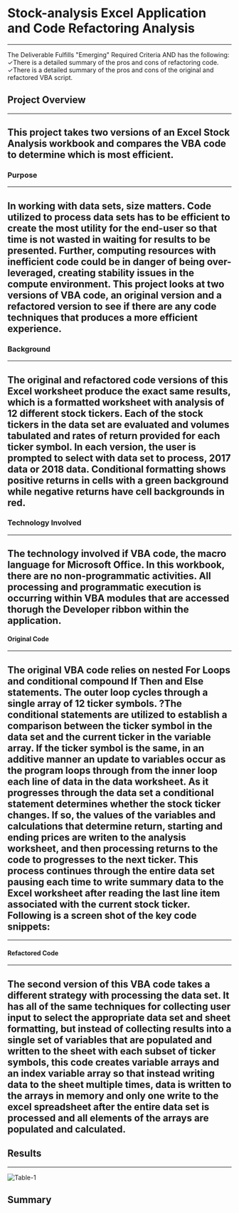 # Stock-analysis Excel Application and Code Refactoring Analysis
---
The Deliverable Fulfills "Emerging" Required Criteria AND has the following: ✓There is a detailed summary of the pros and cons of refactoring code. ✓There is a detailed summary of the pros and cons of the original and refactored VBA script.


## Project Overview
---
This project takes two versions of an Excel Stock Analysis workbook and compares the VBA code to determine which is most efficient.
---
### Purpose
---
In working with data sets, size matters.  Code utilized to process data sets has to be efficient to create the most utility for the end-user so that time is not wasted in waiting for results to be presented.  Further, computing resources with inefficient code could be in danger of being over-leveraged, creating stability issues in the compute environment.  This project looks at two versions of VBA code, an original version and a refactored version to see if there are any code techniques that produces a more efficient experience.
---
### Background
---
The original and refactored code versions of this Excel worksheet produce the exact same results, which is a formatted worksheet with analysis of 12 different stock tickers.  Each of the stock tickers in the data set are evaluated and volumes tabulated and rates of return provided for each ticker symbol.  In each version, the user is prompted to select with data set to process, 2017 data or 2018 data.  Conditional formatting shows positive returns in cells with a green background while negative returns have cell backgrounds in red.
---
### Technology Involved
---
The technology involved if VBA code, the macro language for Microsoft Office.  In this workbook, there are no non-programmatic activities.  All processing and programmatic execution is occurring within VBA modules that are accessed thorugh the Developer ribbon within the application.
---
#### Original Code
---
The original VBA code relies on nested For Loops and conditional compound If Then and Else statements.  The outer loop cycles through a single array of 12 ticker symbols.  ?The conditional statements are utilized to establish a comparison between the ticker symbol in the data set and the current ticker in the variable array.  If the ticker symbol is the same, in an additive manner an update to variables occur as the program loops through from the inner loop each line of data in the data worksheet.  As it progresses through the data set a conditional statement determines whether the stock ticker changes.  If so, the values of the variables and calculations that determine return, starting and ending prices are writen to the analysis worksheet, and then processing returns to the code to progresses to the next ticker.  This process continues through the entire data set pausing each time to write summary data to the Excel worksheet after reading the last line item associated with the current stock ticker. Following is a screen shot of the key code snippets:
---

---
#### Refactored Code
---
The second version of this VBA code takes a different strategy with processing the data set.  It has all of the same techniques for collecting user input to select the appropriate data set and sheet formatting, but instead of collecting results into a single set of variables that are populated and written to the sheet with each subset of ticker symbols, this code creates variable arrays and an index variable array so that instead writing data to the sheet multiple times, data is written to the arrays in memory and only one write to the excel spreadsheet after the entire data set is processed and all elements of the arrays are populated and calculated.
---
## Results
---
![Table-1 ](Resources/Table_of_Outcomes_by_Goal.png)
## Summary
